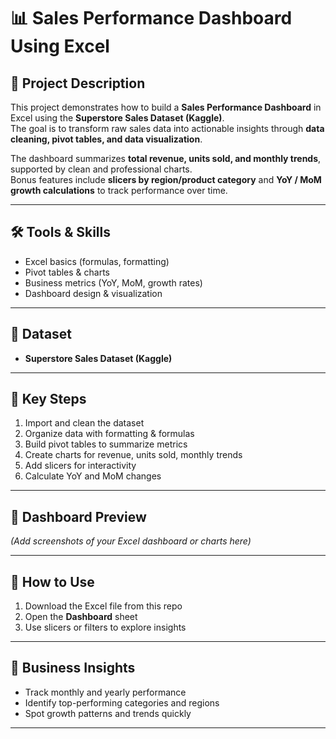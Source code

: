 # 📊 Sales Performance Dashboard Using Excel

## 📌 Project Description
This project demonstrates how to build a **Sales Performance Dashboard** in Excel using the **Superstore Sales Dataset (Kaggle)**.  
The goal is to transform raw sales data into actionable insights through **data cleaning, pivot tables, and data visualization**.  

The dashboard summarizes **total revenue, units sold, and monthly trends**, supported by clean and professional charts.  
Bonus features include **slicers by region/product category** and **YoY / MoM growth calculations** to track performance over time.

---

## 🛠️ Tools & Skills
- Excel basics (formulas, formatting)  
- Pivot tables & charts  
- Business metrics (YoY, MoM, growth rates)  
- Dashboard design & visualization  

---

## 📂 Dataset
- **Superstore Sales Dataset (Kaggle)**  

---

## 🔑 Key Steps
1. Import and clean the dataset  
2. Organize data with formatting & formulas  
3. Build pivot tables to summarize metrics  
4. Create charts for revenue, units sold, monthly trends  
5. Add slicers for interactivity  
6. Calculate YoY and MoM changes  

---

## 📸 Dashboard Preview
*(Add screenshots of your Excel dashboard or charts here)*

---

## 🚀 How to Use
1. Download the Excel file from this repo  
2. Open the **Dashboard** sheet  
3. Use slicers or filters to explore insights  

---

## 📌 Business Insights
- Track monthly and yearly performance  
- Identify top-performing categories and regions  
- Spot growth patterns and trends quickly  

---
